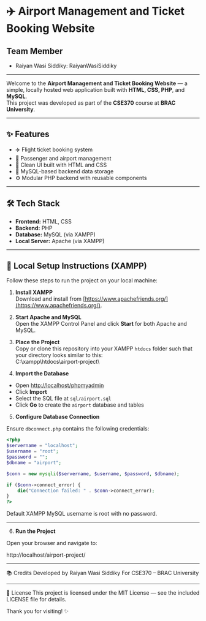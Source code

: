 # ✈️ Airport Management and Ticket Booking Website

## Team Member
- Raiyan Wasi Siddiky: RaiyanWasiSiddiky

---

Welcome to the **Airport Management and Ticket Booking Website** — a simple, locally hosted web application built with **HTML, CSS, PHP**, and **MySQL**.  
This project was developed as part of the **CSE370** course at **BRAC University**.

---

## ✨ Features

- ✈️ Flight ticket booking system  
- 👥 Passenger and airport management  
- 🎨 Clean UI built with HTML and CSS  
- 💾 MySQL-based backend data storage  
- ⚙️ Modular PHP backend with reusable components  

---

## 🛠️ Tech Stack

- **Frontend:** HTML, CSS  
- **Backend:** PHP  
- **Database:** MySQL (via XAMPP)  
- **Local Server:** Apache (via XAMPP)  

---

## 🚀 Local Setup Instructions (XAMPP)

Follow these steps to run the project on your local machine:

1. **Install XAMPP**  
   Download and install from [https://www.apachefriends.org/](https://www.apachefriends.org/).

2. **Start Apache and MySQL**  
   Open the XAMPP Control Panel and click **Start** for both Apache and MySQL.

3. **Place the Project**  
   Copy or clone this repository into your XAMPP `htdocs` folder such that your directory looks similar to this:  
C:\xampp\htdocs\airport-project\

4. **Import the Database**  

- Open [http://localhost/phpmyadmin](http://localhost/phpmyadmin)  
- Click **Import**  
- Select the SQL file at `sql/airport.sql`  
- Click **Go** to create the `airport` database and tables

5. **Configure Database Connection**  

Ensure `dbconnect.php` contains the following credentials:  

```php
<?php
$servername = "localhost";
$username = "root";
$password = "";
$dbname = "airport";

$conn = new mysqli($servername, $username, $password, $dbname);

if ($conn->connect_error) {
    die("Connection failed: " . $conn->connect_error);
}
?>
```

Default XAMPP MySQL username is root with no password.

---

6. **Run the Project**

Open your browser and navigate to:

http://localhost/airport-project/

---

📚 Credits
Developed by Raiyan Wasi Siddiky
For CSE370 – BRAC University

---

📝 License
This project is licensed under the MIT License — see the included LICENSE file for details.

Thank you for visiting! ✨